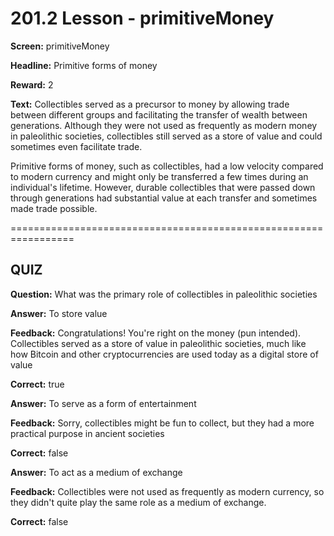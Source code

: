 # 201.2 Lesson - primitiveMoney

**Screen:** primitiveMoney

**Headline:** Primitive forms of money

**Reward:** 2

**Text:** Collectibles served as a precursor to money by allowing trade between different groups and facilitating the transfer of wealth between generations. Although they were not used as frequently as modern money in paleolithic societies, collectibles still served as a store of value and could sometimes even facilitate trade.

Primitive forms of money, such as collectibles, had a low velocity compared to modern currency and might only be transferred a few times during an individual&#x27;s lifetime. However, durable collectibles that were passed down through generations had substantial value at each transfer and sometimes made trade possible.


=================================================================

## QUIZ

**Question:** What was the primary role of collectibles in paleolithic societies


**Answer:** To store value

**Feedback:** Congratulations! You&#x27;re right on the money (pun intended). Collectibles served as a store of value in paleolithic societies, much like how Bitcoin and other cryptocurrencies are used today as a digital store of value

**Correct:** true

**Answer:** To serve as a form of entertainment

**Feedback:** Sorry, collectibles might be fun to collect, but they had a more practical purpose in ancient societies

**Correct:** false

**Answer:** To act as a medium of exchange

**Feedback:** Collectibles were not used as frequently as modern currency, so they didn&#x27;t quite play the same role as a medium of exchange.

**Correct:** false


<figure><img src="../.gitbook/assets/201-02.png" alt=""><figcaption></figcaption></figure>

